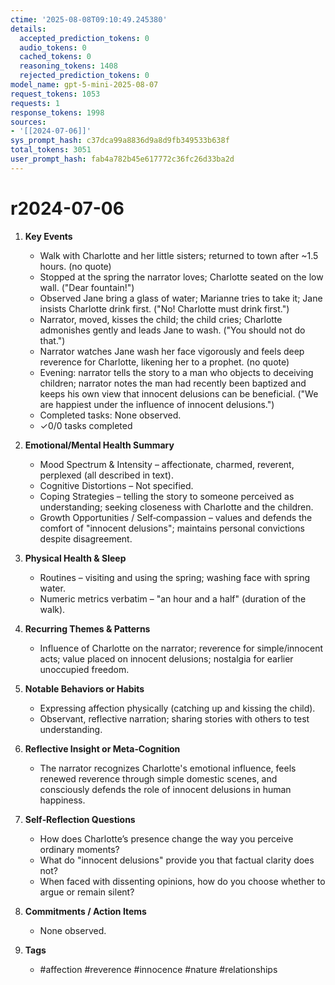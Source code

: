 ```yaml
---
ctime: '2025-08-08T09:10:49.245380'
details:
  accepted_prediction_tokens: 0
  audio_tokens: 0
  cached_tokens: 0
  reasoning_tokens: 1408
  rejected_prediction_tokens: 0
model_name: gpt-5-mini-2025-08-07
request_tokens: 1053
requests: 1
response_tokens: 1998
sources:
- '[[2024-07-06]]'
sys_prompt_hash: c37dca99a8836d9a8d9fb349533b638f
total_tokens: 3051
user_prompt_hash: fab4a782b45e617772c36fc26d33ba2d
---
```

# r2024-07-06

1. **Key Events**
   - Walk with Charlotte and her little sisters; returned to town after ~1.5 hours. (no quote)
   - Stopped at the spring the narrator loves; Charlotte seated on the low wall. ("Dear fountain!")
   - Observed Jane bring a glass of water; Marianne tries to take it; Jane insists Charlotte drink first. ("No! Charlotte must drink first.")
   - Narrator, moved, kisses the child; the child cries; Charlotte admonishes gently and leads Jane to wash. ("You should not do that.")
   - Narrator watches Jane wash her face vigorously and feels deep reverence for Charlotte, likening her to a prophet. (no quote)
   - Evening: narrator tells the story to a man who objects to deceiving children; narrator notes the man had recently been baptized and keeps his own view that innocent delusions can be beneficial. ("We are happiest under the influence of innocent delusions.")
   - Completed tasks: None observed.
   - ✓0/0 tasks completed

2. **Emotional/Mental Health Summary**
   - Mood Spectrum & Intensity – affectionate, charmed, reverent, perplexed (all described in text).
   - Cognitive Distortions – Not specified.
   - Coping Strategies – telling the story to someone perceived as understanding; seeking closeness with Charlotte and the children.
   - Growth Opportunities / Self‑compassion – values and defends the comfort of "innocent delusions"; maintains personal convictions despite disagreement.

3. **Physical Health & Sleep**
   - Routines – visiting and using the spring; washing face with spring water.
   - Numeric metrics verbatim – "an hour and a half" (duration of the walk).

4. **Recurring Themes & Patterns**
   - Influence of Charlotte on the narrator; reverence for simple/innocent acts; value placed on innocent delusions; nostalgia for earlier unoccupied freedom.

5. **Notable Behaviors or Habits**
   - Expressing affection physically (catching up and kissing the child).
   - Observant, reflective narration; sharing stories with others to test understanding.

6. **Reflective Insight or Meta‑Cognition**
   - The narrator recognizes Charlotte's emotional influence, feels renewed reverence through simple domestic scenes, and consciously defends the role of innocent delusions in human happiness.

7. **Self‑Reflection Questions**
   - How does Charlotte’s presence change the way you perceive ordinary moments?
   - What do "innocent delusions" provide you that factual clarity does not?
   - When faced with dissenting opinions, how do you choose whether to argue or remain silent?

8. **Commitments / Action Items**
   - None observed.

9. **Tags**
   - #affection #reverence #innocence #nature #relationships